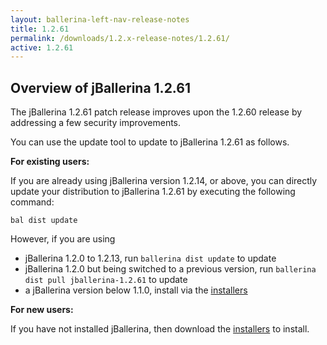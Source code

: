 ```yaml
---
layout: ballerina-left-nav-release-notes
title: 1.2.61
permalink: /downloads/1.2.x-release-notes/1.2.61/
active: 1.2.61
---
```


## Overview of jBallerina 1.2.61

<!-- COMMENT OUT ONLY THE APPLICABLE ONE FROM THE BELOW -->

<!-- The jBallerina 1.2.61 patch release improves upon the <PREVIOUS_RELEASE_VERSION> release by addressing a few security improvements. -->

The jBallerina 1.2.61 patch release improves upon the 1.2.60 release by addressing a few security improvements.

You can use the update tool to update to jBallerina 1.2.61 as follows.

**For existing users:**

If you are already using jBallerina version 1.2.14, or above, you can directly update your distribution to jBallerina 1.2.61 by executing the following command:

```
bal dist update
```

However, if you are using

- jBallerina 1.2.0 to 1.2.13, run `ballerina dist update` to update
- jBallerina 1.2.0 but being switched to a previous version, run `ballerina dist pull jballerina-1.2.61` to update
- a jBallerina version below 1.1.0, install via the [installers](https://ballerina.io/downloads/)


**For new users:**

If you have not installed jBallerina, then download the [installers](https://ballerina.io/downloads/) to install.

<style>.cGitButtonContainer, .cBallerinaTocContainer {display:none;}</style>
